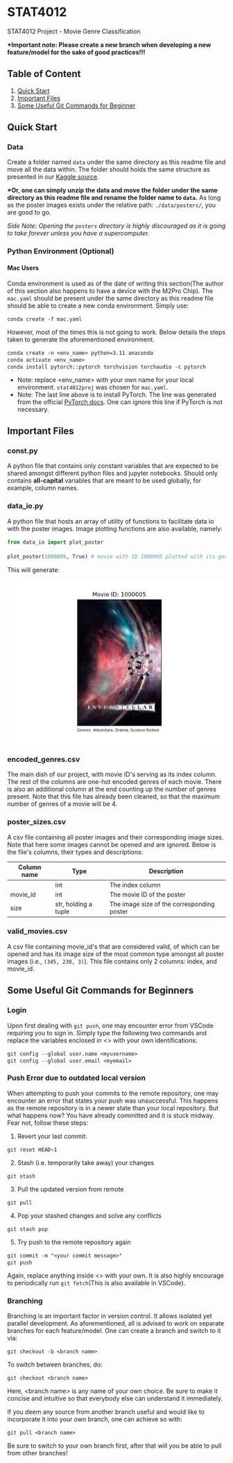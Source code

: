 # STAT4012

STAT4012 Project - Movie Genre Classification

<strong>\*Important note: Please create a new branch when developing a new feature/model for the sake of good practices!!!</strong>

## Table of Content

1. [Quick Start](#quick-start)
2. [Important Files](#important-files)
3. [Some Useful Git Commands for Beginner](#some-useful-git-commands-for-beginners)

## Quick Start

### Data

Create a folder named `data` under the same directory as this readme file and move all the data within. The folder should holds the same structure as presented in our [Kaggle source](https://www.kaggle.com/datasets/gsimonx37/letterboxd).

<strong>\*Or, one can simply unzip the data and move the folder under the same directory as this readme file and rename the folder name to `data`.</strong> As long as the poster images exists under the relative path: `./data/posters/`, you are good to go.

_Side Note: Opening the `posters` directory is highly discouraged as it is going to take forever unless you have a supercomputer._

### Python Environment (Optional)

#### Mac Users

Conda environment is used as of the date of writing this section(The author of this section also happens to have a device with the M2Pro Chip). The `mac.yaml` should be present under the same directory as this readme file should be able to create a new conda environment. Simply use:

```
conda create -f mac.yaml
```

However, most of the times this is not going to work. Below details the steps taken to generate the aforementioned environment.

```
conda create -n <env_name> python=3.11 anaconda
conda activate <env_name>
conda install pytorch::pytorch torchvision torchaudio -c pytorch
```

-   Note: replace \<env_name\> with your own name for your local environment. `stat4012proj` was chosen for `mac.yaml`.
-   Note: The last line above is to install PyTorch. The line was generated from the official [PyTorch docs](https://pytorch.org/get-started/locally/). One can ignore this line if PyTorch is not necessary.

## Important Files

### const.py

A python file that contains only constant variables that are expected to be shared amongst different python files and jupyter notebooks. Should only contains <strong>all-capital</strong> variables that are meant to be used globally, for example, column names.

### data_io.py

A python file that hosts an array of utility of functions to facilitate data io with the poster images. Image plotting functions are also available, namely:

```python
from data_io import plot_poster

plot_poster(1000005, True) # movie with ID 1000005 plotted with its genres revealed
```

This will generate:

![an example of a plotted movie poster](./img/example_movie.png)

### encoded_genres.csv

The main dish of our project, with movie ID's serving as its index column. The rest of the columns are one-hot encoded genres of each movie. There is also an additional column at the end counting up the number of genres present. Note that this file has already been cleaned, so that the maximum number of genres of a movie will be 4.

### poster_sizes.csv

A csv file containing all poster images and their corresponding image sizes. Note that here some images cannot be opened and are ignored. Below is the file's columns, their types and descriptions:

| Column name | Type                 | Description                                |
| ----------- | -------------------- | ------------------------------------------ |
|             | int                  | The index column                           |
| movie_id    | int                  | The movie ID of the poster                 |
| size        | str, holding a tuple | The image size of the corresponding poster |

### valid_movies.csv

A csv file containing movie_id's that are considered valid, of which can be opened and has its image size of the most common type amongst all poster images (i.e., `(345, 230, 3)`). This file contains only 2 columns: index, and movie_id.

## Some Useful Git Commands for Beginners

### Login

Upon first dealing with `git push`, one may encounter error from VSCode requiring you to sign in. Simply type the following two commands and replace the variables enclosed in \<\> with your own identifications:

```
git config --global user.name <myusername>
git config --global user.email <myemail>
```

### Push Error due to outdated local version

When attempting to push your commits to the remote repository, one may encounter an error that states your push was unsuccessful. This happens as the remote repository is in a newer state than your local repository. But what happens now? You have already committed and it is stuck midway. Fear not, follow these steps:

1. Revert your last commit:

```
git reset HEAD~1
```

2. Stash (i.e. temporarily take away) your changes

```
git stash
```

3. Pull the updated version from remote

```
git pull
```

4. Pop your stashed changes and solve any conflicts

```
git stash pop
```

5. Try push to the remote repository again

```
git commit -m "<your commit message>"
git push
```

Again, replace anything inside \<\> with your own. It is also highly encourage to periodically run `git fetch`(This is also available in VSCode).

### Branching

Branching is an important factor in version control. It allows isolated yet parallel development. As aforementioned, all is advised to work on separate branches for each feature/model. One can create a branch and switch to it via:

```
git checkout -b <branch name>
```

To switch between branches, do:

```
git checkout <branch name>
```

Here, \<branch name\> is any name of your own choice. Be sure to make it concise and intuitive so that everybody else can understand it immediately.

If you deem any source from another branch useful and would like to incorporate it into your own branch, one can achieve so with:

```
git pull <branch name>
```

Be sure to switch to your own branch first, after that will you be able to pull from other branches!
